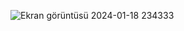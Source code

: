 
![Ekran görüntüsü 2024-01-18 234333](https://github.com/astrolil0/astrolil0/assets/113148482/35162929-feb0-4909-8fd4-473559c72711) 

<!--
![Ekran görüntüsü 2024-01-18 234333](https://github.com/astrolil0/astrolil0/assets/113148482/35162929-feb0-4909-8fd4-473559c72711) 



it's just a passion
-->
